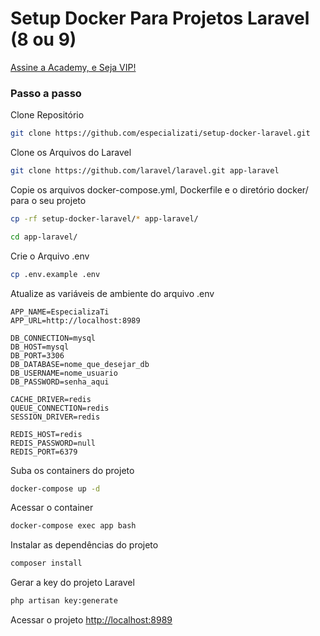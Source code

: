 
# Setup Docker Para Projetos Laravel (8 ou 9)
[Assine a Academy, e Seja VIP!](https://academy.especializati.com.br)

### Passo a passo
Clone Repositório
```sh
git clone https://github.com/especializati/setup-docker-laravel.git
```

Clone os Arquivos do Laravel
```sh
git clone https://github.com/laravel/laravel.git app-laravel
```


Copie os arquivos docker-compose.yml, Dockerfile e o diretório docker/ para o seu projeto
```sh
cp -rf setup-docker-laravel/* app-laravel/
```
```sh
cd app-laravel/
```


Crie o Arquivo .env
```sh
cp .env.example .env
```


Atualize as variáveis de ambiente do arquivo .env
```dosini
APP_NAME=EspecializaTi
APP_URL=http://localhost:8989

DB_CONNECTION=mysql
DB_HOST=mysql
DB_PORT=3306
DB_DATABASE=nome_que_desejar_db
DB_USERNAME=nome_usuario
DB_PASSWORD=senha_aqui

CACHE_DRIVER=redis
QUEUE_CONNECTION=redis
SESSION_DRIVER=redis

REDIS_HOST=redis
REDIS_PASSWORD=null
REDIS_PORT=6379
```


Suba os containers do projeto
```sh
docker-compose up -d
```


Acessar o container
```sh
docker-compose exec app bash
```


Instalar as dependências do projeto
```sh
composer install
```


Gerar a key do projeto Laravel
```sh
php artisan key:generate
```


Acessar o projeto
[http://localhost:8989](http://localhost:8989)
